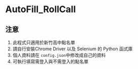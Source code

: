 # AutoFill_RollCall

## 注意

1. 此程式只適用於新竹高中點名單
2. 請自行安裝Chrome Driver 以及 Selenium 的 Python 函式庫
3. 個人資料請在 `config.json`中修改成自己的資料
4. 可執行填寫需登入與不需登入的點名單
